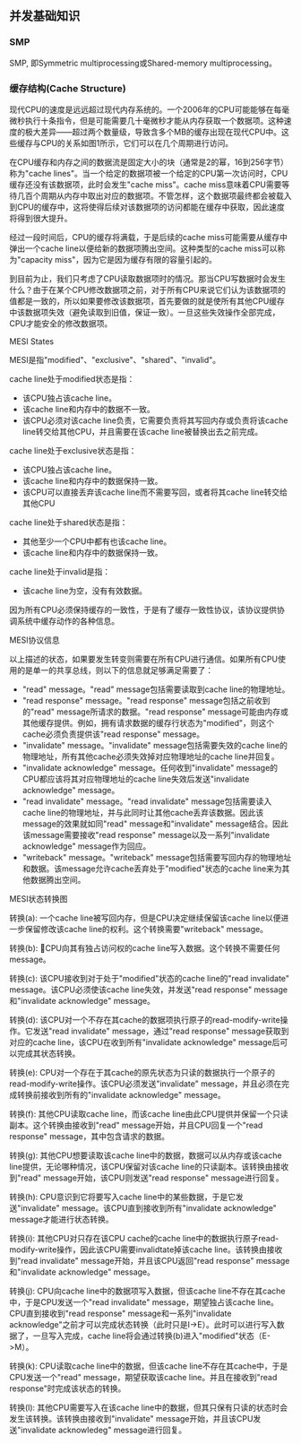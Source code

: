 

## 并发基础知识

### SMP

SMP, 即Symmetric multiprocessing或Shared-memory multiprocessing。




### 缓存结构(Cache Structure)

现代CPU的速度是远远超过现代内存系统的。一个2006年的CPU可能能够在每毫微秒执行十条指令，但是可能需要几十毫微秒才能从内存获取一个数据项。这种速度的极大差异——超过两个数量级，导致含多个MB的缓存出现在现代CPU中。这些缓存与CPU的关系如图1所示，它们可以在几个周期进行访问。

在CPU缓存和内存之间的数据流是固定大小的块（通常是2的幂，16到256字节）称为"cache lines"。当一个给定的数据项被一个给定的CPU第一次访问时，CPU缓存还没有该数据项，此时会发生"cache miss"。cache miss意味着CPU需要等待几百个周期从内存中取出对应的数据项。不管怎样，这个数据项最终都会被载入到CPU的缓存中，这将使得后续对该数据项的访问都能在缓存中获取，因此速度将得到很大提升。

经过一段时间后，CPU的缓存将满载，于是后续的cache miss可能需要从缓存中弹出一个cache line以便给新的数据项腾出空间。这种类型的cache miss可以称为"capacity miss"，因为它是因为缓存有限的容量引起的。


到目前为止，我们只考虑了CPU读取数据项时的情况。那当CPU写数据时会发生什么？由于在某个CPU修改数据项之前，对于所有CPU来说它们认为该数据项的值都是一致的，所以如果要修改该数据项，首先要做的就是使所有其他CPU缓存中该数据项失效（避免读取到旧值，保证一致）。一旦这些失效操作全部完成，CPU才能安全的修改数据项。





MESI States

MESI是指"modified"、"exclusive"、"shared"、"invalid"。

cache line处于modified状态是指：
- 该CPU独占该cache line。
- 该cache line和内存中的数据不一致。
- 该CPU必须对该cache line负责，它需要负责将其写回内存或负责将该cache line转交给其他CPU，并且需要在该cache line被替换出去之前完成。


cache line处于exclusive状态是指：
- 该CPU独占该cache line。
- 该cache line和内存中的数据保持一致。
- 该CPU可以直接丢弃该cache line而不需要写回，或者将其cache line转交给其他CPU


cache line处于shared状态是指：
- 其他至少一个CPU中都有也该cache line。
- 该cache line和内存中的数据保持一致。



cache line处于invalid是指：
- 该cache line为空，没有有效数据。


因为所有CPU必须保持缓存的一致性，于是有了缓存一致性协议，该协议提供协调系统中缓存动作的各种信息。

MESI协议信息

以上描述的状态，如果要发生转变则需要在所有CPU进行通信。如果所有CPU使用的是单一的共享总线，则以下的信息就足够满足需要了：
- "read" message。"read" message包括需要读取到cache line的物理地址。
- "read response" message。"read response" message包括之前收到的"read" message所请求的数据。"read response" message可能由内存或其他缓存提供。例如，拥有请求数据的缓存行状态为"modified"，则这个cache必须负责提供该"read response" message。
-  "invalidate" message。"invalidate" message包括需要失效的cache line的物理地址，所有其他cache必须失效掉对应物理地址的cache line并回复。
- "invalidate acknowledge" message。任何收到"invalidate" message的CPU都应该将其对应物理地址的cache line失效后发送"invalidate acknowledge" message。
- "read invalidate" message。"read invalidate" message包括需要读入cache line的物理地址，并与此同时让其他cache丢弃该数据。因此该message的效果就如同"read" message和"invalidate" message结合。因此该message需要接收"read response" message以及一系列"invalidate acknowledge" message作为回应。
- "writeback" message。"writeback" message包括需要写回内存的物理地址和数据。该message允许cache丢弃处于"modified"状态的cache line来为其他数据腾出空间。





MESI状态转换图


转换(a): 一个cache line被写回内存，但是CPU决定继续保留该cache line以便进一步保留修改该cache line的权利。这个转换需要"writeback" message。

转换(b): CPU向其有独占访问权的cache line写入数据。这个转换不需要任何message。

转换(c): 该CPU接收到对于处于"modified"状态的cache line的"read invalidate" message。该CPU必须使该cache line失效，并发送"read response" message和"invalidate acknowledge" message。

转换(d): 该CPU对一个不存在其cache的数据项执行原子的read-modify-write操作。它发送"read invalidate" message，通过"read response" message获取到对应的cache line，该CPU在收到所有"invalidate acknowledge" message后可以完成其状态转换。

转换(e): CPU对一个存在于其cache的原先状态为只读的数据执行一个原子的read-modify-write操作。该CPU必须发送"invalidate" message，并且必须在完成转换前接收到所有的"invalidate acknowledge" message。
 
转换(f): 其他CPU读取cache line，而该cache line由此CPU提供并保留一个只读副本。这个转换由接收到"read" message开始，并且CPU回复一个"read response" message，其中包含请求的数据。

转换(g): 其他CPU想要读取该cache line中的数据，数据可以从内存或该cache line提供，无论哪种情况，该CPU保留对该cache line的只读副本。该转换由接收到"read" message开始，该CPU则发送"read response" message进行回复。

转换(h): CPU意识到它将要写入cache line中的某些数据，于是它发送"invalidate" message。该CPU直到接收到所有"invalidate acknowledge" message才能进行状态转换。

转换(i): 其他CPU对只存在该CPU cache的cache line中的数据执行原子read-modify-write操作，因此该CPU需要invalidtate掉该cache line。该转换由接收到"read invalidate" message开始，并且该CPU返回"read response" message和"invalidate acknowledge" message。

转换(j): CPU向cache line中的数据项写入数据，但该cache line不存在其cache中，于是CPU发送一个"read invalidate" message，期望独占该cache line。CPU直到接收到"read response" message和一系列"invalidate acknowledge"之前才可以完成状态转换（此时只是I->E）。此时可以进行写入数据了，一旦写入完成，cache line将会通过转换(b)进入"modified"状态（E->M）。

转换(k): CPU读取cache line中的数据，但该cache line不存在其cache中，于是CPU发送一个"read" message，期望获取该cache line。并且在接收到"read response"时完成该状态的转换。

转换(l): 其他CPU需要写入在该cache line中的数据，但其只保有只读的状态时会发生该转换。该转换由接收到"invalidate" message开始，并且该CPU发送"invalidate acknowledeg" message进行回复。



